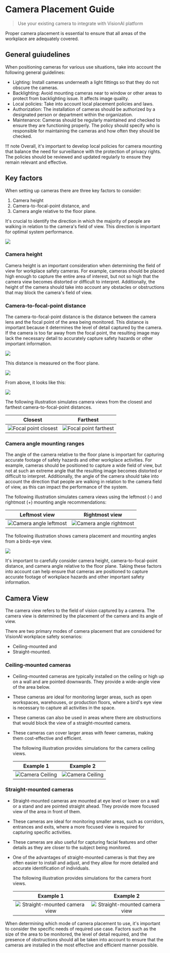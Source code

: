# **Camera Placement Guide**

> Use your existing camera to integrate with VisionAI platform 

Proper camera placement is essential to ensure that all areas of the workplace are adequately covered.


## General guiudelines

When positioning cameras for various use situations, take into account the following general guidelines: 

- Lighting: Install cameras underneath a light fittings so that they do not obscure the cameras.
- Backlighting: Avoid mounting cameras near to window or other areas to protect from backlighting issue. It affects image quality.
- Local policies: Take into account local placement policies and laws.
- Authorization: The installation of cameras should be authorized by a designated person or department within the organization. 
- Maintenance: Cameras should be regularly maintained and checked to ensure they are functioning properly. The policy should specify who is responsible for maintaining the cameras and how often they should be checked.

!!! note
    Overall, it's important to develop local policies for camera mounting that balance the need for surveillance with the protection of privacy rights. The policies should be reviewed and updated regularly to ensure they remain relevant and effective.

## Key factors 

When setting up cameras there are three key factors to consider: 

1. Camera height
2. Camera-to-focal-point distance, and 
3. Camera angle relative to the floor plane.

It's crucial to identify the direction in which the majority of people are walking in relation to the camera's field of view. This direction is important for optimal system performance.

![](https://github.com/visionify/visionai-images/raw/main/visionai-images/camera-guide/person-walking-direction.png)

### Camera height

Camera height is an important consideration when determining the field of view for workplace safety cameras. For example, cameras should be placed high enough to capture the entire area of interest, but not so high that the camera view becomes distorted or difficult to interpret. Additionally, the height of the camera should take into account any obstacles or obstructions that may block the camera's field of view.

### Camera-to-focal-point distance
The camera-to-focal-point distance is the distance between the camera lens and the focal point of the area being monitored. This distance is important because it determines the level of detail captured by the camera. If the camera is too far away from the focal point, the resulting image may lack the necessary detail to accurately capture safety hazards or other important information.

![](https://github.com/visionify/visionai-images/raw/main/visionai-images/camera-guide/camera-focal-point.png)

This distance is measured on the floor plane.

![](https://github.com/visionify/visionai-images/raw/main/visionai-images/camera-guide/camera-focal-point-floor-plane.png)

From above, it looks like this:

![](https://github.com/visionify/visionai-images/raw/main/visionai-images/camera-guide/camera-focal-point-floor-plane-above.png)


The following illustration simulates camera views from the closest and farthest camera-to-focal-point distances.

Closest             | Farthest
    :-------------------------:|:-------------------------:
    ![Focal point closest](https://github.com/visionify/visionai-images/raw/main/visionai-images/camera-guide/focal-point-closest.png)  |  ![Focal point farthest](https://github.com/visionify/visionai-images/raw/main/visionai-images/camera-guide/focal-point-farthest.png)



### Camera angle mounting ranges
The angle of the camera relative to the floor plane is important for capturing accurate footage of safety hazards and other workplace activities. For example, cameras should be positioned to capture a wide field of view, but not at such an extreme angle that the resulting image becomes distorted or difficult to interpret. Additionally, the angle of the camera should take into account the direction that people are walking in relation to the camera field of view, as this can impact the performance of the system.

The following illustration simulates camera views using the leftmost (-) and rightmost (+) mounting angle recommendations:

Leftmost view             | Rightmost view
    :-------------------------:|:-------------------------:
    ![Camera angle leftmost](https://github.com/visionify/visionai-images/raw/main/visionai-images/camera-guide/camera-angle-left.png) |  ![Camera angle rightmost](https://github.com/visionify/visionai-images/raw/main/visionai-images/camera-guide/camera-angle-right.png)


The following illustration shows camera placement and mounting angles from a birds-eye view.

![](https://github.com/visionify/visionai-images/raw/main/visionai-images/camera-guide/camera-angle-top.png)

It's important to carefully consider camera height, camera-to-focal-point distance, and camera angle relative to the floor plane. Taking these factors into account can help ensure that cameras are positioned to capture accurate footage of workplace hazards and other important safety information.

## Camera View

The camera view refers to the field of vision captured by a camera. The camera view is determined by the placement of the camera and its angle of view.

There are two primary modes of camera placement that are considered for VisionAI workplace safety scenarios:

- Ceiling-mounted and 
- Straight-mounted.

### Ceiling-mounted cameras

- Ceiling-mounted cameras are typically installed on the ceiling or high up on a wall and are pointed downwards. They provide a wide-angle view of the area below.
- These cameras are ideal for monitoring larger areas, such as open workspaces, warehouses, or production floors, where a bird's eye view is necessary to capture all activities in the space.
- These cameras can also be used in areas where there are obstructions that would block the view of a straight-mounted camera.
- These cameras can cover larger areas with fewer cameras, making them cost-effective and efficient.

    The following illustration provides simulations for the camera ceiling views.

    
    Example 1             |  Example 2
    :-------------------------:|:-------------------------:
    ![Camera Ceiling](https://github.com/visionify/visionai-images/raw/main/visionai-images/ceiling-camera.png)  |  ![Camera Ceiling](https://github.com/visionify/visionai-images/raw/main/visionai-images/3d-ceiling.png)


### Straight-mounted cameras
- Straight-mounted cameras are mounted at eye level or lower on a wall or a stand and are pointed straight ahead. They  provide more focused view of the area in front of them. 
- These cameras are ideal for monitoring smaller areas, such as corridors, entrances and exits,  where a more focused view is required for capturing specific activities. 
- These cameras are also useful for capturing facial features and other details as they are closer to the subject being monitored.
- One of the advantages of straight-mounted cameras is that they are often easier to install and adjust, and they allow for more detailed and accurate identification of individuals. 

    The following illustration provides simulations for the camera front views.
 

    Example 1             |  Example 2
    :-------------------------:|:-------------------------:
    ![Straight-mounted camera view](https://github.com/visionify/visionai-images/raw/main/visionai-images/front-camera1.png)  |  ![Straight-mounted camera view](https://github.com/visionify/visionai-images/raw/main/visionai-images/front-camera2.png)

When determining which mode of camera placement to use, it's important to consider the specific needs of required use case. Factors such as the size of the area to be monitored, the level of detail required, and the presence of obstructions should all be taken into account to ensure that the cameras are installed in the most effective and efficient manner possible.
